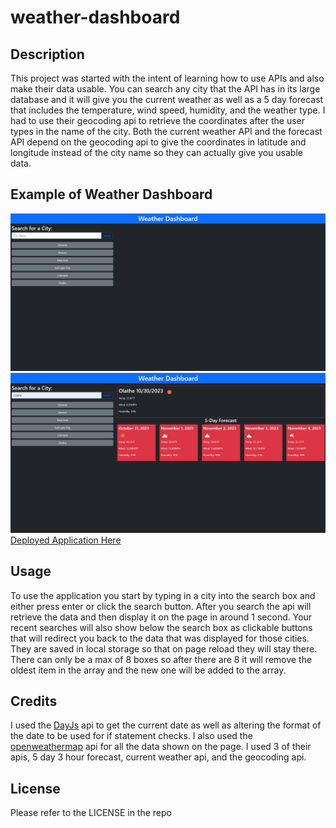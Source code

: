 # weather-dashboard

## Description

This project was started with the intent of learning how to use APIs and also make their data usable. You can search any city that the API has in its large database and it will give you the current weather as well as a 5 day forecast that includes the temperature, wind speed, humidity, and the weather type. I had to use their geocoding api to retrieve the coordinates after the user types in the name of the city. Both the current weather API and the forecast API depend on the geocoding api to give the coordinates in latitude and longitude instead of the city name so they can actually give you usable data.

## Example of Weather Dashboard

![Screenshot of page before searching](./assets/images/screenshot.png)
![Screenshot of page after searching](./assets/images/screenshotaftersearch.png)
[Deployed Application Here](https://collinshepherd.github.io/weather-dashboard/)

## Usage

To use the application you start by typing in a city into the search box and either press enter or click the search button. After you search the api will retrieve the data and then display it on the page in around 1 second. Your recent searches will also show below the search box as clickable buttons that will redirect you back to the data that was displayed for those cities. They are saved in local storage so that on page reload they will stay there. There can only be a max of 8 boxes so after there are 8 it will remove the oldest item in the array and the new one will be added to the array.

## Credits

I used the [DayJs](https://day.js.org/docs/en/installation/installation) api to get the current date as well as altering the format of the date to be used for if statement checks. I also used the [openweathermap](https://openweathermap.org/) api for all the data shown on the page. I used 3 of their apis, 5 day 3 hour forecast, current weather api, and the geocoding api.

## License

Please refer to the LICENSE in the repo
